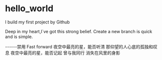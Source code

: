 # hello_world
I build my first project by Github

Deep in my heart,I`ve got this strong belief.
Create a new branch is quick and is simple.


------禁用 Fast forward
夜空中最亮的星，能否听清
那仰望的人心底的孤独和叹息
夜空中最亮的星，能否记起
曾与我同行 消失在风里的身影